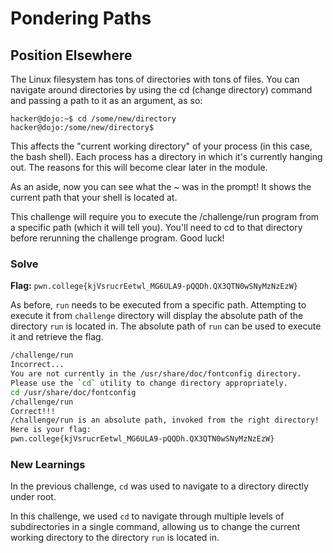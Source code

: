 # Pondering Paths

## Position Elsewhere
The Linux filesystem has tons of directories with tons of files. You can navigate around directories by using the cd (change directory) command and passing a path to it as an argument, as so:
```
hacker@dojo:~$ cd /some/new/directory
hacker@dojo:/some/new/directory$
```
This affects the "current working directory" of your process (in this case, the bash shell). Each process has a directory in which it's currently hanging out. The reasons for this will become clear later in the module.

As an aside, now you can see what the ~ was in the prompt! It shows the current path that your shell is located at.

This challenge will require you to execute the /challenge/run program from a specific path (which it will tell you). You'll need to cd to that directory before rerunning the challenge program. Good luck!



### Solve
**Flag:** `pwn.college{kjVsrucrEetwl_MG6ULA9-pQQDh.QX3QTN0wSNyMzNzEzW}`

As before, `run` needs to be executed from a specific path. Attempting to execute it from `challenge` directory will display the absolute path of the directory `run` is located in. The absolute path of `run` can be used to execute it and retrieve the flag.

```bash
/challenge/run
Incorrect...
You are not currently in the /usr/share/doc/fontconfig directory.
Please use the `cd` utility to change directory appropriately.
cd /usr/share/doc/fontconfig
/challenge/run
Correct!!!
/challenge/run is an absolute path, invoked from the right directory!
Here is your flag:
pwn.college{kjVsrucrEetwl_MG6ULA9-pQQDh.QX3QTN0wSNyMzNzEzW}
```

### New Learnings
In the previous challenge, `cd` was used to navigate to a directory directly under root. 

In this challenge, we used `cd` to navigate through multiple levels of subdirectories in a single command, allowing us to change the current working directory to the directory `run` is located in.

